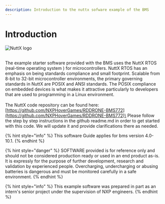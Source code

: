 ```yaml
---
description: Introduction to the nuttx sofware example of the BMS
---
```


# Introduction

![NuttX logo](../.gitbook/assets/nuttx\_logo.webp)

\
The example starter software provided with the BMS uses the NuttX RTOS (real-time operating system ) for microcontrollers. NuttX RTOS has an emphasis on being standards compliance and small footprint. Scalable from 8-bit to 32-bit microcontroller environments, the primary governing standards in NuttX are POSIX and ANSI standards. The POSIX compliance on embedded devices is what makes it attractive particularly to developers that are used to programming in a Linux environment.\
\
The NuttX code repository can be found here: [https://github.com/NXPHoverGames/RDDRONE-BMS772](https://github.com/NXPHoverGames/RDDRONE-BMS772)\
Please follow the step by step instructions in the github readme.md in order to get started with this code. We will update it and provide clarifications there as needed.&#x20;

{% hint style="info" %}
This software Guide applies for bms version 4.0-10.1.
{% endhint %}

{% hint style="danger" %}
SOFTWARE provided is for reference only and should not be considered production ready or used in an end product as-is. It is expressly for the purpose of further development, research  and validation by experienced people. Overcharging, undercharging or abusing batteries is dangerous and must be monitored carefully in a safe environment.
{% endhint %}

{% hint style="info" %}
This example software was prepared in part as an intern's senior project under the supervision of NXP engineers.
{% endhint %}
